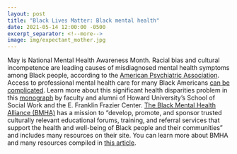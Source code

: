 ```yaml
---
layout: post
title: "Black Lives Matter: Black mental health"
date: 2021-05-14 12:00:00 -0500
excerpt_separator: <!--more-->
image: img/expectant_mother.jpg
---
```


May is National Mental Health Awareness Month. Racial bias and cultural incompetence are leading causes of misdiagnosed mental health symptoms among Black people, according to the [American Psychiatric Association][psychiatric-association]. <!--more--> Access to professional mental health care for many Black Americans [can be complicated][complicated]. Learn more about this significant health disparities problem in this [monograph][monograph] by faculty and alumni of Howard University’s School of Social Work and the E. Franklin Frazier Center. [The Black Mental Health Alliance (BMHA)][bmha] has a mission to “develop, promote, and sponsor trusted culturally relevant educational forums, training, and referral services that support the health and well-being of Black people and their communities” and includes many resources on their site. You can learn more about BMHA and many resources compiled in [this article][article].

[psychiatric-association]: http://r20.rs6.net/tn.jsp?f=001q7YHUP05x6SddOGzN2oy1krkW4_1C3G-Ce8tUWv6QQwF_panloK5bv6Y0KyQ5kI3MCk2_41pBwEccgMpU5JS12isNiLjKOPYLgdylRX6zIb8DFjnnMheiPUjNdFKD-UZiFu3gzi1DgtZMJrw7glPMxkT7JCGRoVjSv02o-I9N6XLdHJjnte985HoWc94xr_ci-vYVNpXbkDWLq7muDDk6RywJOlTmxJ0msUSRKRW7lckPllR8YjkiQ==&c=NEj5srNqyeSkeXk6AcTJK6UoXt2EfV2gno5wTZ_DCmUHYaKI6jl4Ew==&ch=As0TjHbO3y4kZFlklx4e5jQlIsQ27LE66pS7ITpIpdYT8-_i0bqg2A==
[complicated]: http://r20.rs6.net/tn.jsp?f=001q7YHUP05x6SddOGzN2oy1krkW4_1C3G-Ce8tUWv6QQwF_panloK5bv6Y0KyQ5kI37fdgFbsihx6y3bfnvyo9AUQTB_VMylbCXktZvRzdsecmISuMtmiU4Wtq7jpZtNhoVSo1ABIlD_1tNwYaOJJ2alnyMCVDd75-4tlHNB_JRr6C1ahnCI3S5gfCrja8V3WKg3vPPWbUrxQwxdT9LB3NVKOPC9uhj_vQfQ6PpfGaWEg=&c=NEj5srNqyeSkeXk6AcTJK6UoXt2EfV2gno5wTZ_DCmUHYaKI6jl4Ew==&ch=As0TjHbO3y4kZFlklx4e5jQlIsQ27LE66pS7ITpIpdYT8-_i0bqg2A==
[monograph]: http://r20.rs6.net/tn.jsp?f=001q7YHUP05x6SddOGzN2oy1krkW4_1C3G-Ce8tUWv6QQwF_panloK5bv6Y0KyQ5kI3nP2z6j6Z12IRfld1OaHDJ9kiQYeWnMP1JY6knyn9BiuJ7H_Wcx5MlxRqOTiKIT9TB11_Yz3SYyvMAkWNrZfxXVSIIGpPukMqIMPj7QONdAoTFXHofdzSUYyXO4IPhcgzypcwYK2xYJuefr6TIwdKNgXj8av2v4BS7T3BwoBmNCoqNGRfZEUNvQ==&c=NEj5srNqyeSkeXk6AcTJK6UoXt2EfV2gno5wTZ_DCmUHYaKI6jl4Ew==&ch=As0TjHbO3y4kZFlklx4e5jQlIsQ27LE66pS7ITpIpdYT8-_i0bqg2A==
[bmha]: http://r20.rs6.net/tn.jsp?f=001q7YHUP05x6SddOGzN2oy1krkW4_1C3G-Ce8tUWv6QQwF_panloK5bv6Y0KyQ5kI3LAcub1urj-qm3UOfi4C-1tM-QoErXV6dDFZ-qs7JiFVZjSi3qT3GYsfmE1tBvAA5xkPbu8yffODFtzOtZQbvzQ==&c=NEj5srNqyeSkeXk6AcTJK6UoXt2EfV2gno5wTZ_DCmUHYaKI6jl4Ew==&ch=As0TjHbO3y4kZFlklx4e5jQlIsQ27LE66pS7ITpIpdYT8-_i0bqg2A==
[article]: http://r20.rs6.net/tn.jsp?f=001q7YHUP05x6SddOGzN2oy1krkW4_1C3G-Ce8tUWv6QQwF_panloK5bv6Y0KyQ5kI3c3_XdQhTYabJgni1g_6LaOejMm1Ezp0vdMjSxtZwpETo7PfHzS3I2eajRSVJNV9cupI2Ut3CFb2qptuLIHSg4LtINV8tqJntYGmHsuGlBT78FNwSbq1soiyBYRiQ8MVv&c=NEj5srNqyeSkeXk6AcTJK6UoXt2EfV2gno5wTZ_DCmUHYaKI6jl4Ew==&ch=As0TjHbO3y4kZFlklx4e5jQlIsQ27LE66pS7ITpIpdYT8-_i0bqg2A==
